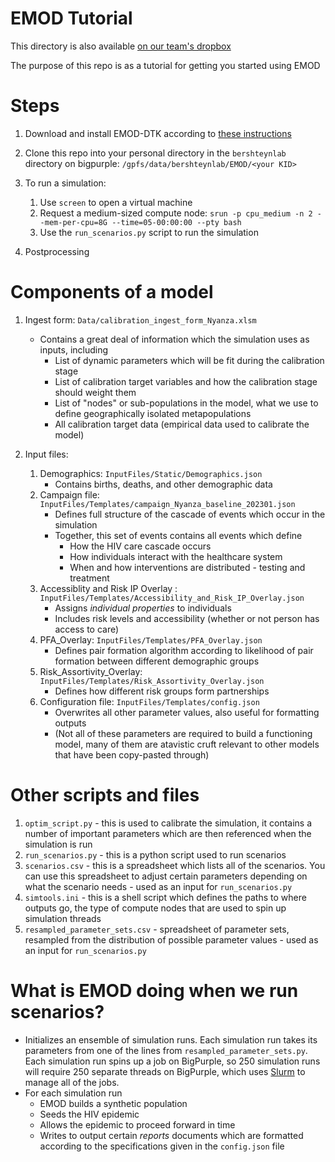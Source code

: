 # EMOD Tutorial

This directory is also available [on our team's dropbox](https://www.dropbox.com/scl/fo/tqqdo0hz0n9p8it0ung7i/h?rlkey=7rr4jfye75rc2kp6dcwycn220&dl=0)

The purpose of this repo is as a tutorial for getting you started using EMOD

# Steps

1. Download and install EMOD-DTK according to [these instructions](https://www.dropbox.com/scl/fo/q0xz7rjct84bnh03osax6/h?rlkey=qclqhe60yjvqo7v8kv6zofqqo&dl=0)
2. Clone this repo into your personal directory in the `bershteynlab` directory on bigpurple: `/gpfs/data/bershteynlab/EMOD/<your KID>`
3. To run a simulation:

    1. Use `screen` to open a virtual machine
    2. Request a medium-sized compute node: `srun -p cpu_medium -n 2 --mem-per-cpu=8G --time=05-00:00:00 --pty bash`
    3. Use the `run_scenarios.py` script to run the simulation

4. Postprocessing

# Components of a model

1. Ingest form: `Data/calibration_ingest_form_Nyanza.xlsm`
    * Contains a great deal of information which the simulation uses as inputs, including
        * List of dynamic parameters which will be fit during the calibration stage
        * List of calibration target variables and how the calibration stage should weight them
        * List of "nodes" or sub-populations in the model, what we use to define geographically isolated metapopulations
        * All calibration target data (empirical data used to calibrate the model)
2. Input files:

    1. Demographics: `InputFiles/Static/Demographics.json`
        * Contains births, deaths, and other demographic data
    2. Campaign file: `InputFiles/Templates/campaign_Nyanza_baseline_202301.json`
        * Defines full structure of the cascade of events which occur in the simulation
        * Together, this set of events contains all events which define 
            * How the HIV care cascade occurs
            * How individuals interact with the healthcare system
            * When and how interventions are distributed - testing and treatment
    3. Accessiblity and Risk IP Overlay : `InputFiles/Templates/Accessibility_and_Risk_IP_Overlay.json`
        * Assigns *individual properties* to individuals
        * Includes risk levels and accessibility (whether or not person has access to care)
    4. PFA_Overlay: `InputFiles/Templates/PFA_Overlay.json`
        * Defines pair formation algorithm according to likelihood of pair formation between different demographic groups
    5. Risk_Assortivity_Overlay: `InputFiles/Templates/Risk_Assortivity_Overlay.json`
        * Defines how different risk groups form partnerships
    6. Configuration file: `InputFiles/Templates/config.json`
        * Overwrites all other parameter values, also useful for formatting outputs
        * (Not all of these parameters are required to build a functioning model, many of them are atavistic cruft relevant to other models that have been copy-pasted through)

# Other scripts and files

1. `optim_script.py` - this is used to calibrate the simulation, it contains a number of important parameters which are then referenced when the simulation is run
2. `run_scenarios.py` - this is a python script used to run scenarios
3. `scenarios.csv` - this is a spreadsheet which lists all of the scenarios. You can use this spreadsheet to adjust certain parameters depending on what the scenario needs - used as an input for `run_scenarios.py`
4. `simtools.ini` - this is a shell script which defines the paths to where outputs go, the type of compute nodes that are used to spin up simulation threads
5. `resampled_parameter_sets.csv` - spreadsheet of parameter sets, resampled from the distribution of possible parameter values - used as an input for `run_scenarios.py`

# What is EMOD doing when we run scenarios?

* Initializes an ensemble of simulation runs. Each simulation run takes its parameters from one of the lines from `resampled_parameter_sets.py`. Each simulation run spins up a job on BigPurple, so 250 simulation runs will require 250 separate threads on BigPurple, which uses [Slurm](https://slurm.schedmd.com/overview.html) to manage all of the jobs.
* For each simulation run 
    * EMOD builds a synthetic population
    * Seeds the HIV epidemic
    * Allows the epidemic to proceed forward in time
    * Writes to output certain *reports* documents which are formatted according to the specifications given in the `config.json` file